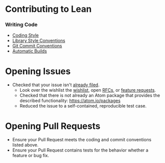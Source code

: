 # Contributing to Lean

### Writing Code

- [Coding Style](doc/coding_style.md)
- [Library Style Conventions](doc/lean/library_style.org)
- [Git Commit Conventions](doc/commit_convention.md)
- [Automatic Builds](doc/make/travis.md)

# Opening Issues

-  Checked that your issue isn't [already filed](https://github.com/leanprover/lean/issues).
    * Look over the wishlist the [wishlist](https://github.com/leanprover/lean/issues?q=is%3Aissue+is%3Aopen+label%3AI-wishlist), open [RFCs](https://github.com/leanprover/lean/issues?q=is%3Aissue+is%3Aopen+label%3ARFC),
    or [feature requests](https://github.com/leanprover/lean/issues?q=is%3Aissue+is%3Aopen+label%3AFeature).
    * Checked that there is not already an Atom package that provides the described functionality: https://atom.io/packages
    * Reduced the issue to a self-contained, reproducible test case.

# Opening Pull Requests

- Ensure your Pull Request meets the coding and commit conventions listed above.
- Ensure your Pull Request contains tests for the behavior whether a feature or
  bug fix.


